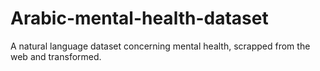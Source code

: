 # Arabic-mental-health-dataset
A natural language dataset concerning mental health, scrapped from the web and transformed.
